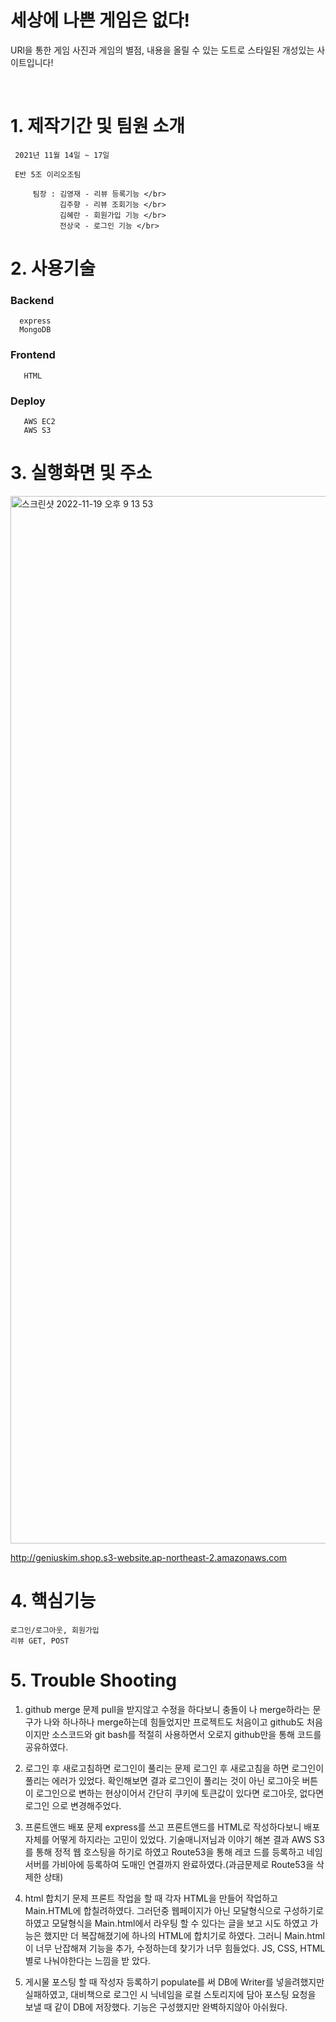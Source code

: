 # 세상에 나쁜 게임은 없다!

URl을 통한 게임 사진과 게임의 별점, 내용을 올릴 수 있는 도트로 스타일된 개성있는 사이트입니다!

</br>
<h1>1. 제작기간 및 팀원 소개</h1>

     2021년 11월 14일 ~ 17일 

     E반 5조 이리오조팀 

         팀장 : 김영재 - 리뷰 등록기능 </br>
               김주향 - 리뷰 조회기능 </br>
               김혜란 - 회원가입 기능 </br>
               전상국 - 로그인 기능 </br>
               
               
<h1>2. 사용기술</h1>

  <h3>Backend</h3>
      
      express
      MongoDB

  <h3>Frontend</h3>
  
       HTML
       
  <h3>Deploy</h3>
  
       AWS EC2
       AWS S3
       
       
<h1>3. 실행화면 및 주소</h1>

<img width="1676" alt="스크린샷 2022-11-19 오후 9 13 53" src="https://user-images.githubusercontent.com/103705842/202850324-5d010838-976b-4a0b-a6b0-be381b54203b.png">

http://geniuskim.shop.s3-website.ap-northeast-2.amazonaws.com




<h1> 4. 핵심기능 </h1>

    로그인/로그아웃, 회원가입
    리뷰 GET, POST
    

<h1> 5. Trouble Shooting </h1>

   1. github merge 문제 
       pull을 받지않고 수정을 하다보니 충돌이 나 merge하라는 문구가 나와 하나하나 merge하는데 힘들었지만 프로젝트도 처음이고 github도 처음이지만 소스코드와 git bash를 적절히 사용하면서 오로지          github만을 통해 코드를 공유하였다.

  2. 로그인 후 새로고침하면 로그인이 풀리는 문제 
      로그인 후 새로고침을 하면 로그인이 풀리는 에러가 있었다. 확인해보면 결과 로그인이 풀리는 것이 아닌 로그아웃 버튼이 로그인으로 변하는 현상이어서 간단히 쿠키에 토큰값이 있다면 로그아웃, 없다면 로그인       으로 변경해주었다.

  3. 프론트앤드 배포 문제
      express를 쓰고 프론트앤드를 HTML로 작성하다보니 배포 자체를 어떻게 하지라는 고민이 있었다. 기술매니저님과 이야기 해본 결과 AWS S3를 통해 정적 웹 호스팅을 하기로 하였고 Route53을 통해 레코       드를 등록하고 네임서버를 가비아에 등록하여 도매인 연결까지 완료하였다.(과금문제로 Route53을 삭제한 상태)

  4. html 합치기 문제
      프론트 작업을 할 때 각자 HTML을 만들어 작업하고 Main.HTML에 합칠려하였다. 그러던중 웹페이지가 아닌 모달형식으로 구성하기로 하였고 모달형식을 Main.html에서 라우팅 할 수 있다는 글을 보고 시도       하였고 가능은 했지만 더 복잡해졌기에 하나의 HTML에 합치기로 하였다. 그러니 Main.html이 너무 난잡해져 기능을 추가, 수정하는데 찾기가 너무 힘들었다. JS, CSS, HTML별로 나눠야한다는 느낌을 받       았다.

  5. 게시물 포스팅 할 때 작성자 등록하기
      populate를 써 DB에 Writer를 넣을려했지만 실패하였고, 대비책으로 로그인 시 닉네임을 로컬 스토리지에 담아 포스팅 요청을 보낼 때 같이 DB에 저장했다. 기능은 구성했지만 완벽하지않아 아쉬웠다.
   
  


    
